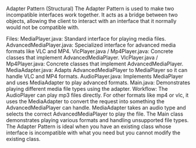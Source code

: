 Adapter Pattern (Structural)
The Adapter Pattern is used to make two incompatible interfaces work together. It acts as a bridge between two objects, allowing the client to interact with an interface that it normally would not be compatible with.

Files:
MediaPlayer.java: Standard interface for playing media files.
AdvancedMediaPlayer.java: Specialized interface for advanced media formats like VLC and MP4.
VlcPlayer.java / Mp4Player.java: Concrete classes that implement AdvancedMediaPlayer.
VlcPlayer.java / Mp4Player.java: Concrete classes that implement AdvancedMediaPlayer.
MediaAdapter.java: Adapts AdvancedMediaPlayer to MediaPlayer so it can handle VLC and MP4 formats.
AudioPlayer.java: Implements MediaPlayer and uses MediaAdapter to play advanced formats.
Main.java: Demonstrates playing different media file types using the adapter.
Workflow:
The AudioPlayer can play mp3 files directly. For other formats like mp4 or vlc, it uses the MediaAdapter to convert the request into something the AdvancedMediaPlayer can handle.
MediaAdapter takes an audio type and selects the correct AdvancedMediaPlayer to play the file.
The Main class demonstrates playing various formats and handling unsupported file types.
The Adapter Pattern is ideal when you have an existing class whose interface is incompatible with what you need but you cannot modify the existing class.
